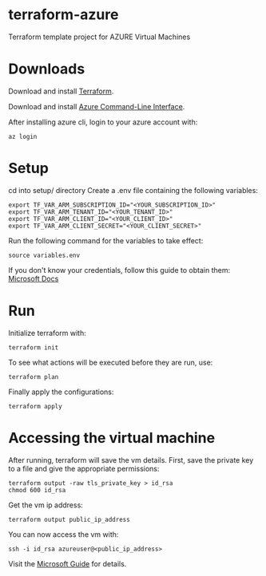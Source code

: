 # terraform-azure
Terraform template project for AZURE Virtual Machines

# Downloads
Download and install [Terraform](https://www.terraform.io/downloads).

Download and install [Azure Command-Line Interface](https://docs.microsoft.com/en-us/cli/azure).

After installing azure cli, login to your azure account with:
```console
az login
```

# Setup
cd into setup/ directory
Create a .env file containing the following variables:

```shellscript
export TF_VAR_ARM_SUBSCRIPTION_ID="<YOUR_SUBSCRIPTION_ID>"
export TF_VAR_ARM_TENANT_ID="<YOUR_TENANT_ID>"
export TF_VAR_ARM_CLIENT_ID="<YOUR_CLIENT_ID>"
export TF_VAR_ARM_CLIENT_SECRET="<YOUR_CLIENT_SECRET>"
```

Run the following command for the variables to take effect:
```console
source variables.env
```

If you don't know your credentials, follow this guide to obtain them:
[Microsoft Docs](https://docs.microsoft.com/pt-br/azure/developer/terraform/get-started-cloud-shell-bash?tabs=bash#authenticate-to-azure-via-a-microsoft-account)


# Run
Initialize terraform with:
```console
terraform init
```
To see what actions will be executed before they are run, use:
```console
terraform plan
```
Finally apply the configurations:
```console
terraform apply
```

# Accessing the virtual machine
After running, terraform will save the vm details.
First, save the private key to a file and give the appropriate permissions:
```console
terraform output -raw tls_private_key > id_rsa
chmod 600 id_rsa
```
Get the vm ip address:
```console
terraform output public_ip_address
```
You can now access the vm with:
```console
ssh -i id_rsa azureuser@<public_ip_address>
```

Visit the [Microsoft Guide](https://docs.microsoft.com/pt-br/azure/developer/terraform/create-linux-virtual-machine-with-infrastructure) for details.

